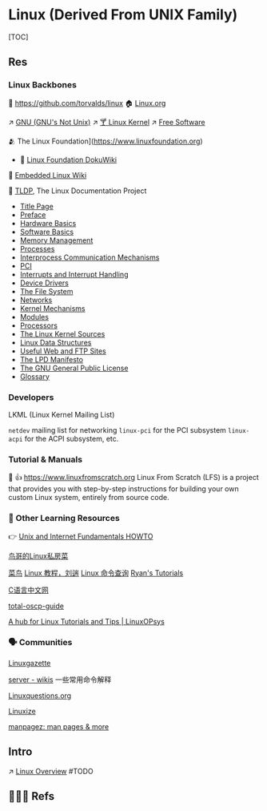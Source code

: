 # Linux (Derived From UNIX Family)

[TOC]



## Res
### Linux Backbones
🚧 https://github.com/torvalds/linux
🏠 [Linux.org](https://www.linux.org)

↗ [GNU (GNU's Not Unix)](🐑%20GNU%20(GNU's%20Not%20Unix)/GNU%20(GNU's%20Not%20Unix).md)
↗ [🍸 Linux Kernel](🔩%20Linux%20Kernel/🍸%20Linux%20Kernel.md)
↗ [Free Software](🪓%20Free%20Software/Free%20Software.md)


🫂 The Linux Foundation](https://www.linuxfoundation.org)
- 📂 [Linux Foundation DokuWiki](https://wiki.linuxfoundation.org/start)

📂 [Embedded Linux Wiki](https://elinux.org/Main_Page)

📂 [TLDP](https://tldp.org/index.html), The Linux Documentation Project
- [Title Page](https://tldp.org/LDP/tlk/tlk-title.html)
- [Preface](https://tldp.org/LDP/tlk/intro/preface.html)
- [Hardware Basics](https://tldp.org/LDP/tlk/basics/hw.html)
- [Software Basics](https://tldp.org/LDP/tlk/basics/sw.html)
- [Memory Management](https://tldp.org/LDP/tlk/mm/memory.html)
- [Processes](https://tldp.org/LDP/tlk/kernel/processes.html)
- [Interprocess Communication Mechanisms](https://tldp.org/LDP/tlk/ipc/ipc.html)
- [PCI](https://tldp.org/LDP/tlk/dd/pci.html)
- [Interrupts and Interrupt Handling](https://tldp.org/LDP/tlk/dd/interrupts.html)
- [Device Drivers](https://tldp.org/LDP/tlk/dd/drivers.html)
- [The File System](https://tldp.org/LDP/tlk/fs/filesystem.html)
- [Networks](https://tldp.org/LDP/tlk/net/net.html)
- [Kernel Mechanisms](https://tldp.org/LDP/tlk/kernel/kernel.html)
- [Modules](https://tldp.org/LDP/tlk/modules/modules.html)
- [Processors](https://tldp.org/LDP/tlk/processors/processors.html)
- [The Linux Kernel Sources](https://tldp.org/LDP/tlk/sources/sources.html)
- [Linux Data Structures](https://tldp.org/LDP/tlk/ds/ds.html)
- [Useful Web and FTP Sites](https://tldp.org/LDP/tlk/appendices/www.html)
- [The LPD Manifesto](https://tldp.org/LDP/tlk/appendices/LDP-Manifesto.html)
- [The GNU General Public License](https://tldp.org/LDP/tlk/appendices/gpl.html)
- [Glossary](https://tldp.org/LDP/tlk/appendices/glossary.html)


### Developers
LKML (Linux Kernel Mailing List)

`netdev` mailing list for networking
`linux-pci` for the PCI subsystem
`linux-acpi` for the ACPI subsystem, 
etc.


### Tutorial & Manuals
📂 👍 https://www.linuxfromscratch.org
Linux From Scratch (LFS) is a project that provides you with step-by-step instructions for building your own custom Linux system, entirely from source code.


### 🤯 Other Learning Resources
👉 [Unix and Internet Fundamentals HOWTO](https://tldp.org/HOWTO/Unix-and-Internet-Fundamentals-HOWTO/index.html)

[鸟哥的Linux私房菜](http://linux.vbird.org)

[菜鸟](https://www.runoob.com/linux/linux-tutorial.html)
[Linux 教程，刘遄](https://www.linuxprobe.com/basic-learning-01.html)
[Linux 命令查询](https://www.linuxcool.com)
[Ryan's Tutorials](https://ryanstutorials.net)

[C语言中文网](http://c.biancheng.net/view/vip_3499.html)

[total-oscp-guide](https://sushant747.gitbooks.io/total-oscp-guide/content/)

[A hub for Linux Tutorials and Tips | LinuxOPsys](https://linuxopsys.com)


### 🗣 Communities
[Linuxgazette](https://linuxgazette.net/index.html)

[server - wikis](https://learnku.com/server/wikis/40214) 一些常用命令解释

[Linuxquestions.org](https://www.linuxquestions.org)

[Linuxize](https://linuxize.com)

[manpagez: man pages & more](http://manpagez.com)



## Intro
↗ [Linux Overview](📌%20Linux%20Basics/Linux%20Overview.md)
#TODO 



## 🧘🏿‍♀️ Refs
[Linux 实用命令手册]: https://ficapy1.gitbooks.io/linux-command/content/ru-he-cha-kan-qu-diao-zhu-shi-de-pei-zhi-wen-jian.html

[安装linux系统的方法]: https://juejin.cn/post/7109803729439686692

[Ubuntu boot tutorial]: https://ubuntu.com/tutorials/install-ubuntu-server#1-overview
